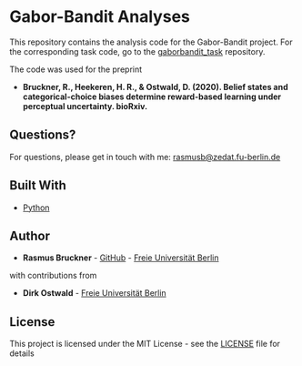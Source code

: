 # Gabor-Bandit Analyses

This repository contains the analysis code for the Gabor-Bandit project. For the corresponding task code, go to the [gaborbandit_task](https://github.com/rasmusbruckner/gaborbandit_task) repository.

The code was used for the preprint

* **Bruckner, R., Heekeren, H. R., & Ostwald, D. (2020).
Belief states and categorical-choice biases determine reward-based learning under perceptual uncertainty. bioRxiv.**

## Questions?

For questions, please get in touch with me: rasmusb@zedat.fu-berlin.de

## Built With

* [Python](https://www.python.org)

## Author

* **Rasmus Bruckner** - [GitHub](https://github.com/rasmusbruckner) - [Freie Universität Berlin](https://www.ewi-psy.fu-berlin.de/en/einrichtungen/arbeitsbereiche/emotionspsych/mitarbeiter/pre-doc/bruckner/index.html)

with contributions from
* **Dirk Ostwald** - [Freie Universität Berlin](http://www.ewi-psy.fu-berlin.de/einrichtungen/arbeitsbereiche/computational_cogni_neurosc/people/ostwald/index.html)

## License

This project is licensed under the MIT License - see the [LICENSE](LICENSE) file for details
